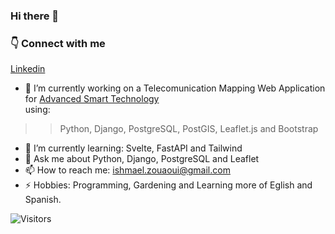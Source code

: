 ### Hi there 👋

### 👇 Connect with me 
<a href="https://www.linkedin.com/in/ismail-zouaoui-3777b5a1/" target="_blank">Linkedin</a>

- 🔭 I’m currently working on a Telecomunication Mapping Web Application for <a href="https://ast-smart.com" target="_blank">Advanced Smart Technology</a><br /> using:
>> Python, Django, PostgreSQL, PostGIS, Leaflet.js and Bootstrap
- 🌱 I’m currently learning: Svelte, FastAPI and Tailwind
- 💬 Ask me about Python, Django, PostgreSQL and Leaflet
- 📫 How to reach me: <a href="mailto:ishmael.zouaoui@gmail.com" target="_blank">ishmael.zouaoui@gmail.com</a><br />
- ⚡ Hobbies: Programming, Gardening and Learning more of Eglish and Spanish.

![Visitors](https://api.visitorbadge.io/api/visitors?path=https%3A%2F%2Fgithub.com%2FZSmain&countColor=%23d9e3f0&style=plastic)
